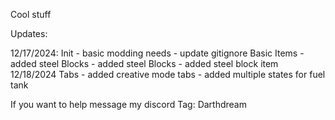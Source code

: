 
Cool stuff

Updates:

12/17/2024:
    Init
     - basic modding needs
     - update gitignore
    Basic Items
     - added steel
    Blocks
     - added steel Blocks
     - added steel block item
12/18/2024
    Tabs
     - added creative mode tabs
     - added multiple states for fuel tank


If you want to help message my discord Tag: Darthdream
